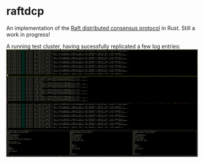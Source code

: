 # raftdcp
An implementation of the [Raft distributed consensus protocol](https://raft.github.io/) in Rust. Still a work in progress! 

A running test cluster, having sucessfully replicated a few log entries:
![Screenshot](https://github.com/andrew-pa/raftdcp/blob/master/screenshot.png?raw=true)
